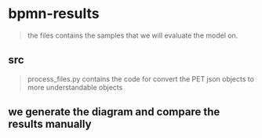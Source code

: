 # bpmn-results

> the files contains the samples that we will evaluate the model on.


## src
>process_files.py contains the code for convert the PET json objects to more understandable objects

## we generate the diagram and compare the results manually